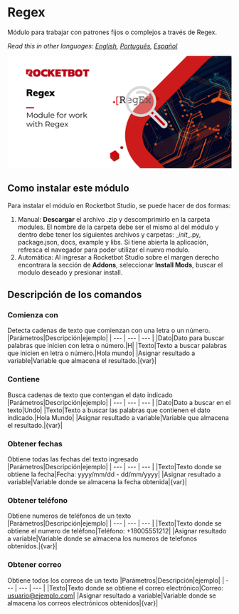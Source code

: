 



# Regex
  
Módulo para trabajar con patrones fijos o complejos a través de Regex.  

*Read this in other languages: [English](Manual_regex.md), [Português](Manual_regex.pr.md), [Español](Manual_regex.es.md)*
  
![banner](imgs\Banner_Regex.jpg)

## Como instalar este módulo
  
Para instalar el módulo en Rocketbot Studio, se puede hacer de dos formas:
1. Manual: __Descargar__ el archivo .zip y descomprimirlo en la carpeta modules. El nombre de la carpeta debe ser el mismo al del módulo y dentro debe tener los siguientes archivos y carpetas: \__init__.py, package.json, docs, example y libs. Si tiene abierta la aplicación, refresca el navegador para poder utilizar el nuevo modulo.
2. Automática: Al ingresar a Rocketbot Studio sobre el margen derecho encontrara la sección de **Addons**, seleccionar **Install Mods**, buscar el modulo deseado y presionar install.  


## Descripción de los comandos

### Comienza con
  
Detecta cadenas de texto que comienzan con una letra o un número.
|Parámetros|Descripción|ejemplo|
| --- | --- | --- |
|Dato|Dato para buscar palabras que inicien con letra o número.|H|
|Texto|Texto a buscar palabras que inicien en letra o número.|Hola mundo|
|Asignar resultado a variable|Variable que almacena el resultado.|{var}|

### Contiene
  
Busca cadenas de texto que contengan el dato indicado
|Parámetros|Descripción|ejemplo|
| --- | --- | --- |
|Dato|Dato a buscar en el texto|Undo|
|Texto|Texto a buscar las palabras que contienen el dato indicado.|Hola Mundo|
|Asignar resultado a variable|Variable que almacena el resultado.|{var}|

### Obtener fechas
  
Obtiene todas las fechas del texto ingresado
|Parámetros|Descripción|ejemplo|
| --- | --- | --- |
|Texto|Texto donde se obtiene la fecha|Fecha: yyyy/mm/dd - dd/mm/yyyy|
|Asignar resultado a variable|Variable donde se almacena la fecha obtenida|{var}|

### Obtener teléfono
  
Obtiene numeros de teléfonos de un texto
|Parámetros|Descripción|ejemplo|
| --- | --- | --- |
|Texto|Texto donde se obtiene el numero de teléfono|Teléfono: +18005551212|
|Asignar resultado a variable|Variable donde se almacena los numeros de telefonos obtenidos.|{var}|

### Obtener correo
  
Obtiene todos los correos de un texto
|Parámetros|Descripción|ejemplo|
| --- | --- | --- |
|Texto|Texto donde se obtiene el correo electrónico|Correo: usuario@ejemplo.com|
|Asignar resultado a variable|Variable donde se almacena los correos electrónicos obtenidos|{var}|
